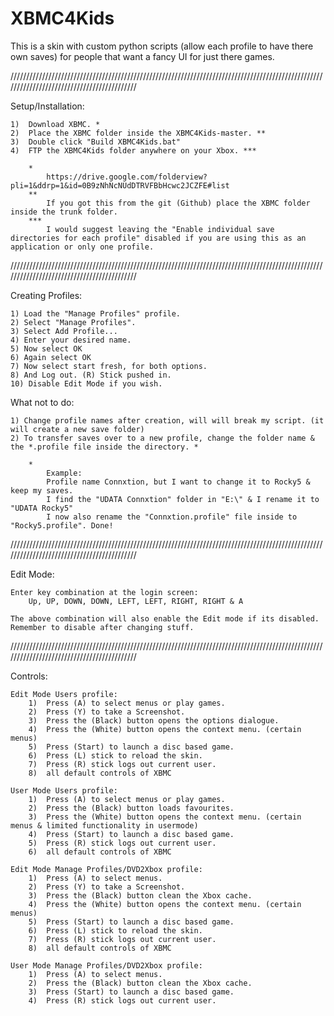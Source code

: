 # XBMC4Kids
This is a skin with custom python scripts (allow each profile to have there own saves) for people that want a fancy UI for just there games.

///////////////////////////////////////////////////////////////////////////////////////////////////////////////////////////////////////////

Setup/Installation:

	1)	Download XBMC. *
	2)	Place the XBMC folder inside the XBMC4Kids-master. **
	3)	Double click "Build XBMC4Kids.bat"
	4)	FTP the XBMC4Kids folder anywhere on your Xbox. ***
		
		*
			https://drive.google.com/folderview?pli=1&ddrp=1&id=0B9zNhNcNUdDTRVFBbHcwc2JCZFE#list
		**
			If you got this from the git (Github) place the XBMC folder inside the trunk folder.
		***
			I would suggest leaving the "Enable individual save directories for each profile" disabled if you are using this as an application or only one profile.

///////////////////////////////////////////////////////////////////////////////////////////////////////////////////////////////////////////
	
Creating Profiles:

	1) Load the "Manage Profiles" profile.
	2) Select "Manage Profiles".
	3) Select Add Profile...
	4) Enter your desired name.
	5) Now select OK
	6) Again select OK
	7) Now select start fresh, for both options.
	8) And Log out. (R) Stick pushed in.
	10) Disable Edit Mode if you wish.

What not to do:

	1) Change profile names after creation, will will break my script. (it will create a new save folder)
	2) To transfer saves over to a new profile, change the folder name & the *.profile file inside the directory. *

		*
			Example:
			Profile name Connxtion, but I want to change it to Rocky5 & keep my saves.
			I find the "UDATA Connxtion" folder in "E:\" & I rename it to "UDATA Rocky5"
			I now also rename the "Connxtion.profile" file inside to "Rocky5.profile". Done!


///////////////////////////////////////////////////////////////////////////////////////////////////////////////////////////////////////////

Edit Mode:

	Enter key combination at the login screen:
		Up, UP, DOWN, DOWN, LEFT, LEFT, RIGHT, RIGHT & A

	The above combination will also enable the Edit mode if its disabled.
	Remember to disable after changing stuff.

///////////////////////////////////////////////////////////////////////////////////////////////////////////////////////////////////////////

Controls:

	Edit Mode Users profile:
		1)	Press (A) to select menus or play games.
		2)	Press (Y) to take a Screenshot.
		3)	Press the (Black) button opens the options dialogue.
		4)	Press the (White) button opens the context menu. (certain menus)
		5)	Press (Start) to launch a disc based game.
		6)	Press (L) stick to reload the skin.
		7)	Press (R) stick logs out current user.
		8)	all default controls of XBMC

	User Mode Users profile:
		1)	Press (A) to select menus or play games.
		2)	Press the (Black) button loads favourites.
		3)	Press the (White) button opens the context menu. (certain menus & limited functionality in usermode)
		4)	Press (Start) to launch a disc based game.
		5)	Press (R) stick logs out current user.
		6)	all default controls of XBMC

	Edit Mode Manage Profiles/DVD2Xbox profile:
		1)	Press (A) to select menus.
		2)	Press (Y) to take a Screenshot.
		3)	Press the (Black) button clean the Xbox cache.
		4)	Press the (White) button opens the context menu. (certain menus)
		5)	Press (Start) to launch a disc based game.
		6)	Press (L) stick to reload the skin.
		7)	Press (R) stick logs out current user.
		8)	all default controls of XBMC

	User Mode Manage Profiles/DVD2Xbox profile:
		1)	Press (A) to select menus.
		2)	Press the (Black) button clean the Xbox cache.
		3)	Press (Start) to launch a disc based game.
		4)	Press (R) stick logs out current user.
